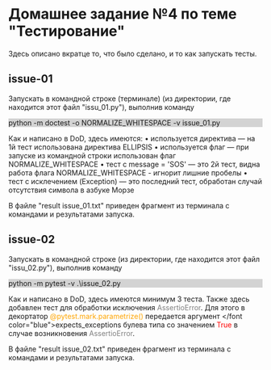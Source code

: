 # Домашнее задание №4 по теме "Тестирование"
Здесь описано вкратце то, что было сделано, и то как запускать тесты.

## issue-01

Запускать в командной строке (терминале) (из директории, где находится этот файл "issu_01.py"), выполнив команду <div style="background-color: lightgray">python -m doctest -o NORMALIZE_WHITESPACE -v issue_01.py</div>

Как и написано в DoD, здесь имеются:
&bull; используется директива &mdash; на 1й тест использована директива ELLIPSIS
&bull; используется флаг &mdash; при запуске из командной строки использован флаг NORMALIZE_WHITESPACE
&bull; тест с message = 'SOS' &mdash; это 2й тест, видна работа флага NORMALIZE_WHITESPACE - игнорит лишние пробелы
&bull; тест с исклечением (Exception) &mdash; это последний тест, обработан случай отсутствия символа в азбуке Морзе

В файле "result issue_01.txt" приведен фрагмент из терминала с  командами и результатами запуска.

## issue-02

Запускать в командной строке (из директории, где находится этот файл "issu_02.py"), выполнив команду <div style="background-color: lightgray">python -m pytest -v .\issue_02.py</div>

Как и написано в DoD, здесь имеются минимум 3 теста.
Также здесь добавлен тест для обработки исключения <font color="gray">AssertioError</font>. Для этого в декортатор <font color="orange">@pytest.mark.parametrize()</font> передается
аргумент </font color="blue">expects_exceptions</font> булева типа со значением <font color="red">True</font> в случае возникновения <font color="gray">AssertioError</font>.

В файле "result issue_02.txt" приведен фрагмент из терминала с  командами и результатами запуска.
